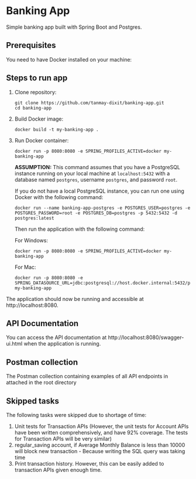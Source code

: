 # Banking App

Simple banking app built with Spring Boot and Postgres.

## Prerequisites

You need to have Docker installed on your machine:

## Steps to run app

1. Clone repository:
    ```
    git clone https://github.com/tanmay-dixit/banking-app.git
    cd banking-app
    ```

2. Build Docker image:
    ```
    docker build -t my-banking-app .
    ```

3. Run Docker container:

    ```
    docker run -p 8080:8080 -e SPRING_PROFILES_ACTIVE=docker my-banking-app
    ```

   **ASSUMPTION:** This command assumes that you have a PostgreSQL instance running on your local machine
   at `localhost:5432` with a database named `postgres`, username `postgres`, and password `root`.

   If you do not have a local PostgreSQL instance, you can run one using Docker with the following command:

    ```
    docker run --name banking-app-postgres -e POSTGRES_USER=postgres -e POSTGRES_PASSWORD=root -e POSTGRES_DB=postgres -p 5432:5432 -d postgres:latest
    ```

   Then run the application with the following command:

   For Windows:

    ```
    docker run -p 8080:8080 -e SPRING_PROFILES_ACTIVE=docker my-banking-app
    ```

   For Mac:

    ```
    docker run -p 8080:8080 -e SPRING_DATASOURCE_URL=jdbc:postgresql://host.docker.internal:5432/postgres my-banking-app
    ```

The application should now be running and accessible at http://localhost:8080.

## API Documentation

You can access the API documentation at http://localhost:8080/swagger-ui.html when the application is running.

## Postman collection

The Postman collection containing examples of all API endpoints in attached in the root directory

## Skipped tasks
The following tasks were skipped due to shortage of time:
1. Unit tests for Transaction APIs (However, the unit tests for Account APIs have been written comprehensively, and have 92% coverage. The tests for Transaction APIs will be very similar)
2. regular_saving account, if Average Monthly Balance is less than 10000 will block new transaction - Because writing the SQL query was taking time
3. Print transaction history. However, this can be easily added to transaction APIs given enough time.
